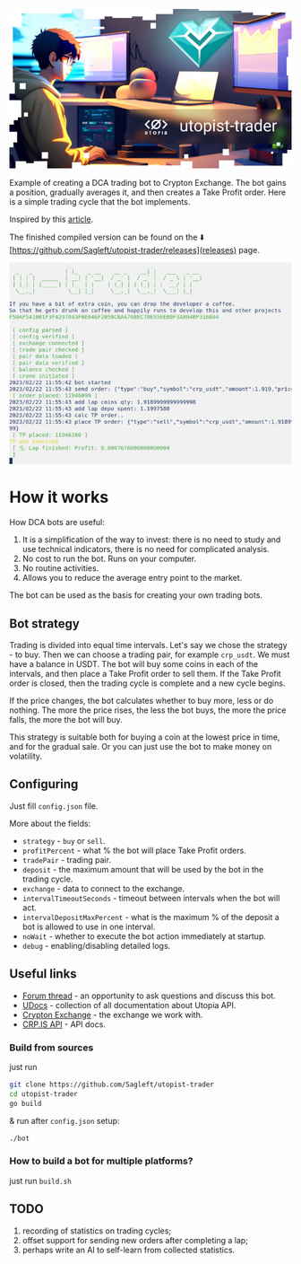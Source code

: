 ![logo](logo.jpg)

Example of creating a DCA trading bot to Crypton Exchange. The bot gains a position, gradually averages it, and then creates a Take Profit order. Here is a simple trading cycle that the bot implements.

Inspired by this [article](https://habr.com/ru/company/ruvds/blog/517234/).

The finished compiled version can be found on the :arrow_down: [https://github.com/Sagleft/utopist-trader/releases](releases) page.

![screenshot](screenshot.jpg)

# How it works

How DCA bots are useful:
1. It is a simplification of the way to invest: there is no need to study and use technical indicators, there is no need for complicated analysis.
2. No cost to run the bot. Runs on your computer.
3. No routine activities.
4. Allows you to reduce the average entry point to the market.

The bot can be used as the basis for creating your own trading bots.

## Bot strategy

Trading is divided into equal time intervals. Let's say we chose the strategy - to buy. Then we can choose a trading pair, for example `crp_usdt`. We must have a balance in USDT. The bot will buy some coins in each of the intervals, and then place a Take Profit order to sell them. If the Take Profit order is closed, then the trading cycle is complete and a new cycle begins.

If the price changes, the bot calculates whether to buy more, less or do nothing. The more the price rises, the less the bot buys, the more the price falls, the more the bot will buy.

This strategy is suitable both for buying a coin at the lowest price in time, and for the gradual sale. Or you can just use the bot to make money on volatility.

## Configuring

Just fill `config.json` file.

More about the fields:

* `strategy` - `buy` or `sell`.
* `profitPercent` - what % the bot will place Take Profit orders.
* `tradePair` - trading pair.
* `deposit` - the maximum amount that will be used by the bot in the trading cycle.
* `exchange` - data to connect to the exchange.
* `intervalTimeoutSeconds` - timeout between intervals when the bot will act.
* `intervalDepositMaxPercent` - what is the maximum % of the deposit a bot is allowed to use in one interval.
* `noWait` - whether to execute the bot action immediately at startup.
* `debug` - enabling/disabling detailed logs.

## Useful links

* [Forum thread](https://talk.u.is/viewtopic.php?pid=5267) - an opportunity to ask questions and discuss this bot.
* [UDocs](https://udocs.gitbook.io/utopia-api/) - collection of all documentation about Utopia API.
* [Crypton Exchange](https://crp.is) - the exchange we work with.
* [CRP.IS API](https://crp.is/api-doc/) - API docs.

### Build from sources

just run

```bash
git clone https://github.com/Sagleft/utopist-trader
cd utopist-trader
go build
```

& run after `config.json` setup:

```bash
./bot
```

### How to build a bot for multiple platforms?

just run `build.sh`

## TODO

1. recording of statistics on trading cycles;
2. offset support for sending new orders after completing a lap;
3. perhaps write an AI to self-learn from collected statistics.
